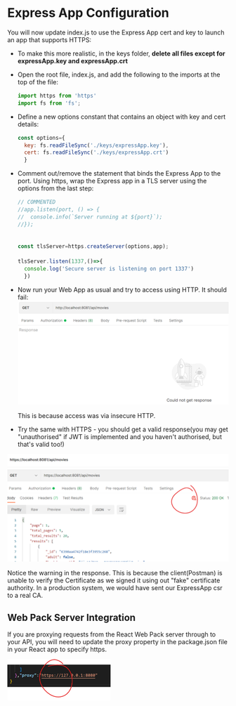 # Express App Configuration

You will now update index.js to use the Express App cert and key to launch an app that supports HTTPS:

+ To make this more realistic, in the keys folder, **delete all files except for expressApp.key and expressApp.crt**

+ Open the root file, index.js, and add the following to the imports at the top of the file:

  ~~~javascript
  import https from 'https'
  import fs from 'fs';
  ~~~

    

+ Define a new options constant that contains an object with key and cert details:

  ~~~javascript
  const options={
    key: fs.readFileSync('./keys/expressApp.key'),
    cert: fs.readFileSync('./keys/expressApp.crt')
    }
  ~~~

   

+ Comment out/remove the statement that binds the Express  App to the port. Using https, wrap the Express app in a TLS server using the options from the last step:

  ~~~javascript
  // COMMENTED 
  //app.listen(port, () => {
  //  console.info(`Server running at ${port}`);
  //});
  
  
  const tlsServer=https.createServer(options,app);
  
  tlsServer.listen(1337,()=>{
    console.log('Secure server is listening on port 1337')
    })
  ~~~

  

+ Now run your Web App as usual and try to access using HTTP. It should fail:
  <img src="./img/image-20221207150353200.png" alt="image-20221207150353200" style="zoom:50%;" />

  This is because access was via insecure HTTP. 

+ Try the same with HTTPS - you should get a valid response(you may get "unauthorised" if JWT is implemented and you haven't authorised, but that's valid too!)
  

<img src="./img/image-20221207150716936.png" alt="image-20221207150716936" style="zoom:50%;" />

Notice the warning in the response. This is because the client(Postman) is unable to verify the Certificate as we signed it using out "fake" certificate authority. In  a production system, we would have sent our ExpressApp csr to a real CA. 

## Web Pack Server Integration

If you are proxying requests from the React Web Pack server through to your API, you will need to update the proxy property in the package.json file in your React app to specify https.

<img src="./img/image-20221207210619667.png" alt="image-20221207210619667" style="zoom:50%;" />

